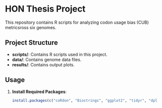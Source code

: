 # HON Thesis Project

This repository contains R scripts for analyzing codon usage bias (CUB) metricsross six genomes.

## Project Structure

- **scripts/**: Contains R scripts used in this project.
- **data/**: Contains genome data files.
- **results/**: Contains output plots.

## Usage

1. **Install Required Packages**:

   ```R
   install.packages(c("coRdon", "Biostrings", "ggplot2", "tidyr", "dplyr"))

